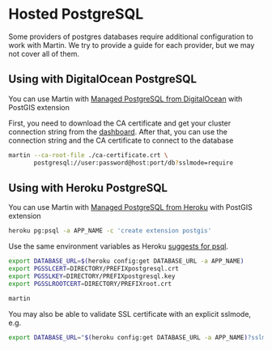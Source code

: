 # Hosted PostgreSQL

Some providers of postgres databases require additional configuration to work with Martin.
We try to provide a guide for each provider, but we may not cover all of them.

## Using with DigitalOcean PostgreSQL

You can use Martin
with [Managed PostgreSQL from DigitalOcean](https://www.digitalocean.com/products/managed-databases-postgresql/) with
PostGIS extension

First, you need to download the CA certificate and get your cluster connection string from
the [dashboard](https://cloud.digitalocean.com/databases). After that, you can use the connection string and the CA
certificate to connect to the database

```bash
martin --ca-root-file ./ca-certificate.crt \
       postgresql://user:password@host:port/db?sslmode=require
```

## Using with Heroku PostgreSQL

You can use Martin with [Managed PostgreSQL from Heroku](https://www.heroku.com/postgres) with PostGIS extension

```bash
heroku pg:psql -a APP_NAME -c 'create extension postgis'
```

Use the same environment variables as
Heroku [suggests for psql](https://devcenter.heroku.com/articles/heroku-postgres-via-mtls#step-2-configure-environment-variables).

```bash
export DATABASE_URL=$(heroku config:get DATABASE_URL -a APP_NAME)
export PGSSLCERT=DIRECTORY/PREFIXpostgresql.crt
export PGSSLKEY=DIRECTORY/PREFIXpostgresql.key
export PGSSLROOTCERT=DIRECTORY/PREFIXroot.crt

martin
```

You may also be able to validate SSL certificate with an explicit sslmode, e.g.

```bash
export DATABASE_URL="$(heroku config:get DATABASE_URL -a APP_NAME)?sslmode=verify-ca"
```
